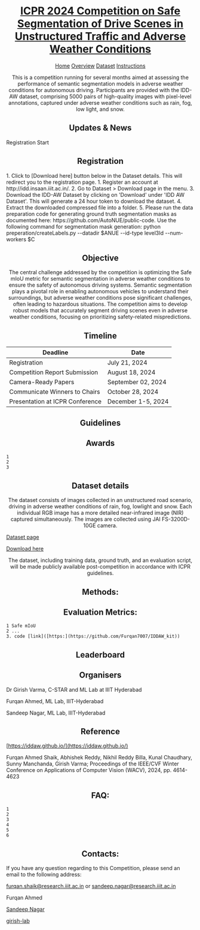 
<h1 align="center">
    <a href="https://github.com/girish-lab/Safe-Segmentation-Competition-ICPR-24"> ICPR 2024 Competition on Safe Segmentation of Drive Scenes in  Unstructured Traffic and Adverse Weather Conditions</a>
</h1>
<p align="center"> <a  href="https://girish-lab.github.io/Safe-Segmentation-Competition-ICPR-24/">Home</a>  <a  href="http://yourdomain.com/about">Overview</a> <a href="https://iddaw.github.io/">Dataset</a> <a href="http://yourdomain.com/contact">Instructions </a> </p>

<p align="center">
This is a competition running for several months aimed at assessing the performance of semantic segmentation models in adverse weather conditions for autonomous driving. Participants are provided with the IDD-AW dataset, comprising 5000 pairs of high-quality images with pixel-level annotations, captured under adverse weather conditions such as rain, fog, low light, and snow.
</p>
    
<h2 align="center">Updates & News</h2>

   Registration Start
    
<h2 align="center"> Registration </h2>
1. Click to [Download here] button below in the Dataset details. This will redirect you to the registration page.
1. Register an account at http://idd.insaan.iiit.ac.in/.
2. Go to Dataset > Download page in the menu.
3. Download the IDD-AW Dataset  by clicking on 'Download' under 'IDD AW Dataset'. This will generate a 24 hour token to download the dataset.
4. Extract the downloaded compressed file into a folder.
5. Please run the data preparation code for generating ground truth segmentation masks as documented here: https://github.com/AutoNUE/public-code. Use the following command for segmentation mask generation:
python preperation/createLabels.py --datadir $ANUE --id-type level3Id --num-workers $C 

<h2 align="center"> Objective </h2>

<p align="center">
The central challenge addressed by the competition is optimizing the Safe mIoU metric for semantic segmentation in adverse weather conditions to ensure the safety of autonomous driving systems. Semantic segmentation plays a pivotal role in enabling autonomous vehicles to understand their surroundings, but adverse weather conditions pose significant challenges, often leading to hazardous situations. The competition aims to develop robust models that accurately segment driving scenes even in adverse weather conditions, focusing on prioritizing safety-related mispredictions.
</p>

<h2 align="center"> Timeline </h2>

| Deadline    | Date |
| -------- | ------- |
| Registration    | July 21, 2024 |
| Competition Report Submission  | August 18, 2024    |
| Camera-Ready Papers | September 02, 2024     |
| Communicate Winners to Chairs    | October 28, 2024    |
| Presentation at ICPR Conference | December 1-5, 2024 |


<h2 align="center"> Guidelines </h2>

<h2 align="center"> Awards </h2>

    1 
    2
    3



<h2 align="center"> Dataset details </h2>



<p align="center">
The dataset consists of images collected in an unstructured road scenario, driving in adverse weather conditions of rain, fog, lowlight and snow. Each individual RGB image has a more detailed near-infrared image (NIR) captured simultaneously. The images are collected using JAI FS-3200D-10GE camera.
</p>


<a align="center" href="https://iddaw.github.io/"> Dataset page</a>

<a align="center" href="https://idd.insaan.iiit.ac.in/dataset/download/">Download here</a>

<p align="center">
The dataset, including training data, ground truth, and an evaluation script, will be made publicly available post-competition in accordance with ICPR guidelines.
</p>

<h2 align="center"> Methods: </h2>


<h2 align="center"> Evaluation Metrics: </h2>


    1 Safe mIoU
    2 ...
    3. code [link]([https:](https://github.com/Furqan7007/IDDAW_kit))

<h2 align="center"> Leaderboard </h2>


<h2 align="center"> Organisers </h2>
    
Dr Girish Varma, C-STAR and ML Lab at IIIT Hyderabad

Furqan Ahmed, ML Lab, IIIT-Hyderabad

Sandeep Nagar, ML Lab, IIIT-Hyderabad





<h2 align="center"> Reference </h2>

[https://iddaw.github.io/](https://iddaw.github.io/)

Furqan Ahmed Shaik, Abhishek Reddy, Nikhil Reddy Billa, Kunal Chaudhary, Sunny Manchanda, Girish Varma; Proceedings of the IEEE/CVF Winter Conference on Applications of Computer Vision (WACV), 2024, pp. 4614-4623

<h2 align="center">
    FAQ:
</h2>

    1
    2
    3
    4
    5
    6
    

<h2 align="center">
    Contacts:
</h2>
If you have any question regarding to this Competition, please send an email to the following address:

furqan.shaik@research.iiit.ac.in or sandeep.nagar@research.iiit.ac.in

Furqan Ahmed

[Sandeep Nagar](https://twitter.com/NaagarRN)

[girish-lab](https://girishvarma.in/)

